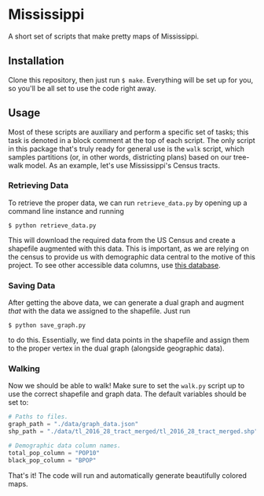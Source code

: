 # Mississippi
A short set of scripts that make pretty maps of Mississippi.

## Installation
Clone this repository, then just run `$ make`. Everything will be set up for you,
so you'll be all set to use the code right away.

## Usage
Most of these scripts are auxiliary and perform a specific set of tasks; this
task is denoted in a block comment at the top of each script. The only script
in this package that's truly ready for general use is the `walk` script, which
samples partitions (or, in other words, districting plans) based on our tree-walk
model. As an example, let's use Mississippi's Census tracts.

### Retrieving Data
To retrieve the proper data, we can run `retrieve_data.py` by opening up a
command line instance and running

`$ python retrieve_data.py`

This will download the required data from the US Census and create a
shapefile augmented with this data. This is important, as we are relying on the
census to provide us with demographic data central to the motive of this project.
To see other accessible data columns, use [this database](http://bit.ly/2OEABto).

### Saving Data
After getting the above data, we can generate a dual graph and augment _that_
with the data we assigned to the shapefile. Just run

`$ python save_graph.py`

to do this. Essentially, we find data points in the shapefile and assign them to
the proper vertex in the dual graph (alongside geographic data).

### Walking
Now we should be able to walk! Make sure to set the `walk.py` script up to
use the correct shapefile and graph data. The default variables should be set to:

```python
# Paths to files.
graph_path = "./data/graph_data.json"
shp_path = "./data/tl_2016_28_tract_merged/tl_2016_28_tract_merged.shp"

# Demographic data column names.
total_pop_column = "POP10"
black_pop_column = "BPOP"
```

That's it! The code will run and automatically generate beautifully colored maps.